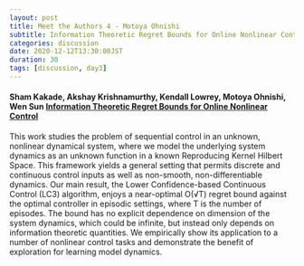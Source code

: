 ```yaml
---
layout: post
title: Meet the Authors 4 - Motoya Ohnishi
subtitle: Information Theoretic Regret Bounds for Online Nonlinear Control
categories: discussion
date: 2020-12-12T13:30:00JST
duration: 30
tags: [discussion, day3]
---
```



#### Sham Kakade, Akshay Krishnamurthy, Kendall Lowrey, Motoya Ohnishi, Wen Sun [Information Theoretic Regret Bounds for Online Nonlinear Control](https://papers.nips.cc/paper/2020/hash/aee5620fa0432e528275b8668581d9a8-Abstract.html)

This work studies the problem of sequential control in an unknown, nonlinear dynamical system, where we model the underlying system dynamics as an unknown function in a known Reproducing Kernel Hilbert Space. This framework yields a general setting that permits discrete and continuous control inputs as well as non-smooth, non-differentiable dynamics. Our main result, the Lower Confidence-based Continuous Control (LC3) algorithm, enjoys a near-optimal O(√T) regret bound against the optimal controller in episodic settings, where T is the number of episodes. The bound has no explicit dependence on dimension of the system dynamics, which could be infinite, but instead only depends on information theoretic quantities. We empirically show its application to a number of nonlinear control tasks and demonstrate the benefit of exploration for learning model dynamics.

